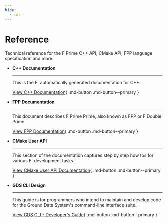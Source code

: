 ```yaml
---
hide:
  - toc
---
```


# Reference

Technical reference for the F Prime C++ API, CMake API, FPP language specification and more.


<div class="grid cards" markdown>

-   <span class="card-title">__C++ Documentation__</span>

    ---

    This is the F´ automatically generated documentation for C++.

    [View C++ Documentation](https://nasa.github.io/fprime/UsersGuide/api/c++/html/index.html){ .md-button .md-button--primary }

-   <span class="card-title">__FPP Documentation__</span>

    ---

    This document describes F Prime Prime, also known as FPP or F Double Prime.

    [View FPP Documentation](fpp-user-guide.md){ .md-button .md-button--primary }

-   <span class="card-title">__CMake User API__</span>

    ---

    This section of the documentation captures step by step how tos for various F´ development tasks.

    [View CMake User API Documentation](cmake-api.md){ .md-button .md-button--primary }

-   <span class="card-title">__GDS CLI Design__</span>

    ---

    This guide is for programmers who intend to maintain and develop code for the Ground Data System's command-line interface suite.

    [View GDS CLI - Developer's Guide](gds-cli-dev.md){ .md-button .md-button--primary }


</div>